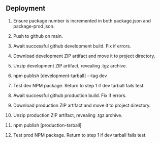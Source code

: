 ## Deployment

1. Ensure package number is incremented in both package.json and package-prod.json.

2. Push to github on main.

3. Await successful github development build. Fix if errors.

4. Download development ZIP artifact and move it to project directory.

5. Unzip development ZIP artifact, revealing .tgz archive.

6. npm publish [development-tarball] --tag dev

7. Test dev NPM package. Return to step 1 if dev tarball fails test.

8. Await successful github production build. Fix if errors.

9. Download production ZIP artifact and move it to project directory.

10. Unzip production ZIP artifact, revealing .tgz archive.

11. npm publish [production-tarball]

12. Test prod NPM package. Return to step 1 if dev tarball fails test.
